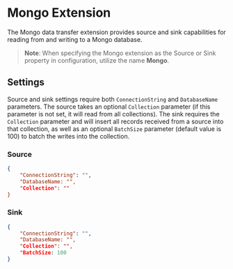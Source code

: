 # Mongo Extension

The Mongo data transfer extension provides source and sink capabilities for reading from and writing to a Mongo database.

> **Note**: When specifying the Mongo extension as the Source or Sink property in configuration, utilize the name **Mongo**.
> 
## Settings

Source and sink settings require both `ConnectionString` and `DatabaseName` parameters. The source takes an optional `Collection` parameter (if this parameter is not set, it will read from all collections). The sink requires the `Collection` parameter and will insert all records received from a source into that collection, as well as an optional `BatchSize` parameter (default value is 100) to batch the writes into the collection.

### Source

```json
{
    "ConnectionString": "",
    "DatabaseName: "",
    "Collection": ""
}
```

### Sink

```json
{
    "ConnectionString": "",
    "DatabaseName: "",
    "Collection": "",
    "BatchSize: 100
}
```
